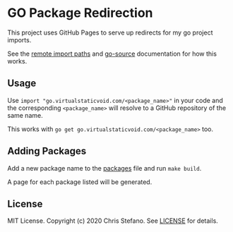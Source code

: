 # GO Package Redirection

This project uses GitHub Pages to serve up redirects for my go project imports.

See the [remote import paths][remote_import_paths] and [go-source][go_source] documentation for how this works.

## Usage

Use `import "go.virtualstaticvoid.com/<package_name>"` in your code and
the corresponding `<package_name>` will resolve to a GitHub repository of the same name.

This works with `go get go.virtualstaticvoid.com/<package_name>` too.

## Adding Packages

Add a new package name to the [packages](packages) file and run `make build`.

A page for each package listed will be generated.

## License

MIT License. Copyright (c) 2020 Chris Stefano. See [LICENSE](LICENSE) for details.

<!-- link -->
[remote_import_paths]: https://golang.org/cmd/go/#hdr-Remote_import_paths
[go_source]: https://github.com/golang/gddo/commit/c1238e17b0da4c0a6974426f329dee2520f8f12d

